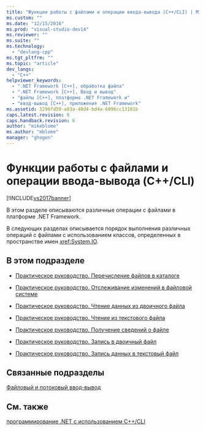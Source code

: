 ```yaml
---
title: "Функции работы с файлами и операции ввода-вывода (C++/CLI) | Microsoft Docs"
ms.custom: ""
ms.date: "12/15/2016"
ms.prod: "visual-studio-dev14"
ms.reviewer: ""
ms.suite: ""
ms.technology: 
  - "devlang-cpp"
ms.tgt_pltfrm: ""
ms.topic: "article"
dev_langs: 
  - "C++"
helpviewer_keywords: 
  - ".NET Framework [C++], обработка файла"
  - ".NET Framework [C++], Ввод и вывод"
  - "файлы [C++], платформа .NET Framework и"
  - "ввод-вывод [C++], приложения .NET Framework"
ms.assetid: 3296fd59-a83a-40d4-bd4a-6096cc13101b
caps.latest.revision: 6
caps.handback.revision: 6
author: "mikeblome"
ms.author: "mblome"
manager: "ghogen"
---
```

# Функции работы с файлами и операции ввода-вывода (C++/CLI)
[!INCLUDE[vs2017banner](../assembler/inline/includes/vs2017banner.md)]

В этом разделе описываются различные операции с файлами в платформе .NET Framework.  
  
 В следующих разделах описывается порядок выполнения различных операций с файлами с использованием классов, определенных в пространстве имен <xref:System.IO>.  
  
## В этом подразделе  
  
-   [Практическое руководство. Перечисление файлов в каталоге](../Topic/How%20to:%20Enumerate%20Files%20in%20a%20Directory%20\(C++-CLI\).md)  
  
-   [Практическое руководство. Отслеживание изменений в файловой системе](../dotnet/how-to-monitor-file-system-changes-cpp-cli.md)  
  
-   [Практическое руководство. Чтение данных из двоичного файла](../Topic/How%20to:%20Read%20a%20Binary%20File%20\(C++-CLI\).md)  
  
-   [Практическое руководство. Чтение из текстового файла](../dotnet/how-to-read-a-text-file-cpp-cli.md)  
  
-   [Практическое руководство. Получение сведений о файле](../dotnet/how-to-retrieve-file-information-cpp-cli.md)  
  
-   [Практическое руководство. Запись в двоичный файл](../dotnet/how-to-write-a-binary-file-cpp-cli.md)  
  
-   [Практическое руководство. Запись данных в текстовый файл](../Topic/How%20to:%20Write%20a%20Text%20File%20\(C++-CLI\).md)  
  
## Связанные подразделы  
 [Файловый и потоковый ввод\-вывод](../Topic/File%20and%20Stream%20I-O.md)  
  
## См. также  
 [программирование .NET с использованием C\+\+\/CLI](../dotnet/dotnet-programming-with-cpp-cli-visual-cpp.md)